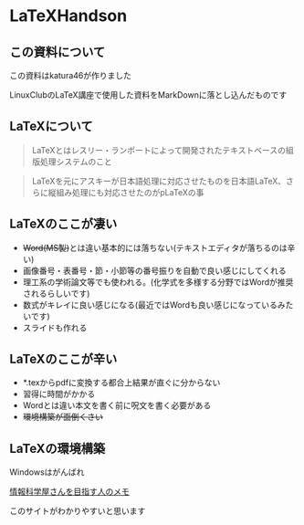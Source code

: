 # LaTeXHandson

## この資料について
この資料はkatura46が作りました

LinuxClubのLaTeX講座で使用した資料をMarkDownに落とし込んだものです

## LaTeXについて

> LaTeXとはレスリー・ランポートによって開発されたテキストベースの組版処理システムのこと

> LaTeXを元にアスキーが日本語処理に対応させたものを日本語LaTeX、さらに縦組み処理にも対応させたのがpLaTeXの事

## LaTeXのここが凄い
* <s>Word(MS製)</s>とは違い基本的には落ちない(テキストエディタが落ちるのは辛い)
* 画像番号・表番号・節・小節等の番号振りを自動で良い感じにしてくれる
* 理工系の学術論文等でも使われる。(化学式を多様する分野ではWordが推奨されるらしいです)
* 数式がキレイに良い感じになる(最近ではWordも良い感じになっているみたいです)
* スライドも作れる

## LaTeXのここが辛い
* *.texからpdfに変換する都合上結果が直ぐに分からない
* 習得に時間がかかる
* Wordとは違い本文を書く前に呪文を書く必要がある
* <s>環境構築が面倒くさい</s>

## LaTeXの環境構築

Windowsはがんばれ

[情報科学屋さんを目指す人のメモ](http://did2memo.net/)

このサイトがわかりやすいと思います

